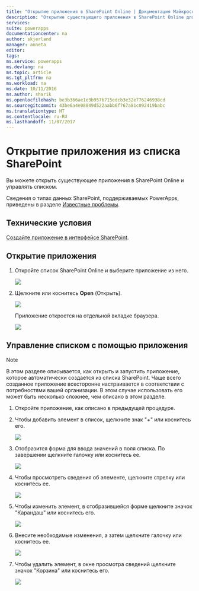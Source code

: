 ```yaml
---
title: "Открытие приложения в SharePoint Online | Документация Майкрософт"
description: "Открытие существующего приложения в SharePoint Online для управления списком."
services: 
suite: powerapps
documentationcenter: na
author: skjerland
manager: anneta
editor: 
tags: 
ms.service: powerapps
ms.devlang: na
ms.topic: article
ms.tgt_pltfrm: na
ms.workload: na
ms.date: 10/11/2016
ms.author: sharik
ms.openlocfilehash: be3b366ae1e3b957b715edcb3e32e776246938cd
ms.sourcegitcommit: 43be6a4e08849d522aabb6f767a81c092419babc
ms.translationtype: HT
ms.contentlocale: ru-RU
ms.lasthandoff: 11/07/2017
---
```

# <a name="open-app-from-a-sharepoint-online-list"></a>Открытие приложения из списка SharePoint
Вы можете открыть существующее приложения в SharePoint Online и управлять списком.

Сведения о типах данных SharePoint, поддерживаемых PowerApps, приведены в разделе [Известные проблемы](connections/connection-sharepoint-online.md#known-issues).

## <a name="prerequisites"></a>Технические условия
[Создайте приложение в интерфейсе SharePoint](generate-app-from-sharepoint-list-interface.md).

## <a name="open-the-app"></a>Открытие приложения
1. Откройте список SharePoint Online и выберите приложение из него.
   
    ![](./media/open-app-embedded-in-sharepoint/view-list-updated.png)
2. Щелкните или коснитесь **Open** (Открыть).
   
    ![](./media/open-app-embedded-in-sharepoint/open-button-updated.png)
   
    Приложение откроется на отдельной вкладке браузера.
   
    ![](./media/open-app-embedded-in-sharepoint/separate-tab-updated.png)

## <a name="manage-the-list-using-the-app"></a>Управление списком с помощью приложения
> [!NOTE]
> В этом разделе описывается, как открыть и запустить приложение, которое автоматически создается из списка SharePoint. Чаще всего созданное приложение всесторонне настраивается в соответствии с потребностями вашей организации. В этом случае использовать его может быть несколько сложнее, чем описано в этом разделе.
> 
> 

1. Откройте приложение, как описано в предыдущей процедуре.
2. Чтобы добавить элемент в список, щелкните знак "+" или коснитесь его.
   
    ![](./media/open-app-embedded-in-sharepoint/add-item.png)
3. Отобразится форма для ввода значений в поля списка. По завершении щелкните галочку или коснитесь ее.
   
    ![](./media/open-app-embedded-in-sharepoint/enter-item.png)
4. Чтобы просмотреть сведения об элементе, щелкните стрелку или коснитесь ее.
   
    ![](./media/open-app-embedded-in-sharepoint/open-item.png)
5. Чтобы изменить элемент, в отобразившейся форме щелкните значок "Карандаш" или коснитесь его.
   
    ![](./media/open-app-embedded-in-sharepoint/view-item.png)
6. Внесите необходимые изменения, а затем щелкните галочку или коснитесь ее.
   
    ![](./media/open-app-embedded-in-sharepoint/edit-item.png)
7. Чтобы удалить элемент, в окне просмотра сведений щелкните значок "Корзина" или коснитесь его.
   
    ![](./media/open-app-embedded-in-sharepoint/delete-item.png)

